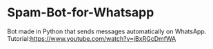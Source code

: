 # Spam-Bot-for-Whatsapp
Bot made in Python that sends messages automatically on WhatsApp.
Tutorial:https://www.youtube.com/watch?v=jBxRGcDmfWA
